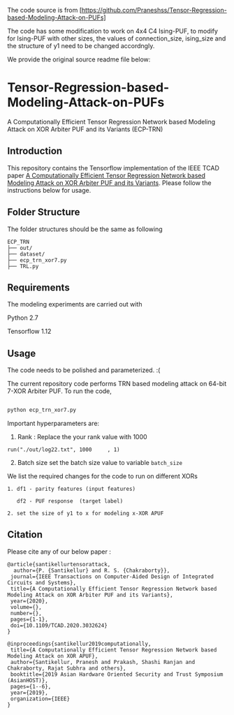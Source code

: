 The code source is from [https://github.com/Praneshss/Tensor-Regression-based-Modeling-Attack-on-PUFs]

The code has some modification to work on 4x4 C4 Ising-PUF, to modify for Ising-PUF with other sizes, the values of connection_size, ising_size and the structure of y1 need to be changed accordngly.

We provide the original source readme file below:

# Tensor-Regression-based-Modeling-Attack-on-PUFs
A Computationally Efficient Tensor Regression Network based Modeling Attack on XOR Arbiter PUF and its Variants (ECP-TRN)

## Introduction
This repository contains the Tensorflow implementation of the IEEE TCAD paper [A Computationally Efficient Tensor Regression Network based Modeling Attack on XOR Arbiter PUF and its Variants](https://ieeexplore.ieee.org/abstract/document/9233262). Please follow the instructions below for usage.


## Folder Structure
The folder structures should be the same as following
```
ECP_TRN
├── out/
├── dataset/
├── ecp_trn_xor7.py
├── TRL.py 
```




## Requirements
The modeling experiments are carried out with 

Python 2.7

Tensorflow 1.12


## Usage
The code needs to be polished and parameterized.  :( 

The current repository code performs TRN based modeling attack on 64-bit 7-XOR Arbiter PUF. To run the code,
```bash

python ecp_trn_xor7.py

```

Important hyperparameters are:
1. Rank :
Replace the your rank value with 1000
```
run("./out/log22.txt", 1000		, 1)
```

2. Batch size
set the batch size value to variable ```batch_size```



We list the required changes for the code to run on different XORs
```
1. df1 - parity features (input features)

   df2 - PUF response  (target label)

2. set the size of y1 to x for modeling x-XOR APUF

```

## Citation
 Please cite any of our below paper :
 
 ```text
@article{santikellurtensorattack,
   author={P. {Santikellur} and R. S. {Chakraborty}},
  journal={IEEE Transactions on Computer-Aided Design of Integrated Circuits and Systems}, 
  title={A Computationally Efficient Tensor Regression Network based Modeling Attack on XOR Arbiter PUF and its Variants}, 
  year={2020},
  volume={},
  number={},
  pages={1-1},
  doi={10.1109/TCAD.2020.3032624}
}

@inproceedings{santikellur2019computationally,
  title={A Computationally Efficient Tensor Regression Network based Modeling Attack on XOR APUF},
  author={Santikellur, Pranesh and Prakash, Shashi Ranjan and Chakraborty, Rajat Subhra and others},
  booktitle={2019 Asian Hardware Oriented Security and Trust Symposium (AsianHOST)},
  pages={1--6},
  year={2019},
  organization={IEEE}
}
```



